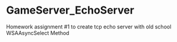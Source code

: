 # GameServer_EchoServer
Homework assignment #1 to create tcp echo server with old school WSAAsyncSelect Method
